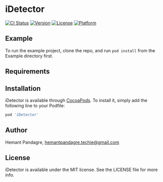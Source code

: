 # iDetector

[![CI Status](https://img.shields.io/travis/HemantPandagre/iDetector.svg?style=flat)](https://travis-ci.org/HemantPandagre/iDetector)
[![Version](https://img.shields.io/cocoapods/v/iDetector.svg?style=flat)](https://cocoapods.org/pods/iDetector)
[![License](https://img.shields.io/cocoapods/l/iDetector.svg?style=flat)](https://cocoapods.org/pods/iDetector)
[![Platform](https://img.shields.io/cocoapods/p/iDetector.svg?style=flat)](https://cocoapods.org/pods/iDetector)

## Example

To run the example project, clone the repo, and run `pod install` from the Example directory first.

## Requirements

## Installation

iDetector is available through [CocoaPods](https://cocoapods.org). To install
it, simply add the following line to your Podfile:

```ruby
pod 'iDetector'
```

## Author

Hemant Pandagre, hemantpandagre.techie@gmail.com

## License

iDetector is available under the MIT license. See the LICENSE file for more info.
